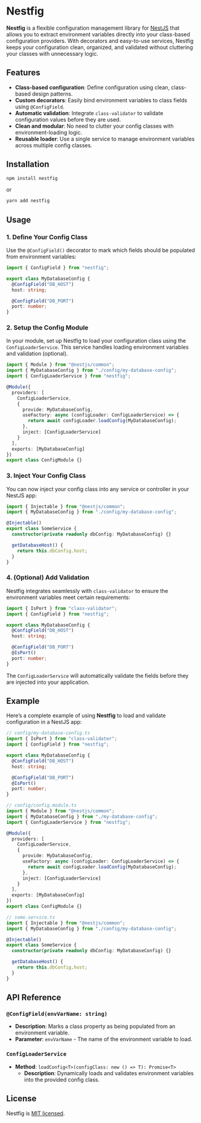 # Nestfig

**Nestfig** is a flexible configuration management library for [NestJS](https://nestjs.com/) that allows you to extract environment variables directly into your class-based configuration providers. With decorators and easy-to-use services, Nestfig keeps your configuration clean, organized, and validated without cluttering your classes with unnecessary logic.

## Features

- **Class-based configuration**: Define configuration using clean, class-based design patterns.
- **Custom decorators**: Easily bind environment variables to class fields using `@ConfigField`.
- **Automatic validation**: Integrate `class-validator` to validate configuration values before they are used.
- **Clean and modular**: No need to clutter your config classes with environment-loading logic.
- **Reusable loader**: Use a single service to manage environment variables across multiple config classes.

## Installation

```bash
npm install nestfig
```

or

```bash
yarn add nestfig
```

## Usage

### 1. Define Your Config Class

Use the `@ConfigField()` decorator to mark which fields should be populated from environment variables:

```typescript
import { ConfigField } from "nestfig";

export class MyDatabaseConfig {
  @ConfigField("DB_HOST")
  host: string;

  @ConfigField("DB_PORT")
  port: number;
}
```

### 2. Setup the Config Module

In your module, set up Nestfig to load your configuration class using the `ConfigLoaderService`. This service handles loading environment variables and validation (optional).

```typescript
import { Module } from "@nestjs/common";
import { MyDatabaseConfig } from "./config/my-database-config";
import { ConfigLoaderService } from "nestfig";

@Module({
  providers: [
    ConfigLoaderService,
    {
      provide: MyDatabaseConfig,
      useFactory: async (configLoader: ConfigLoaderService) => {
        return await configLoader.loadConfig(MyDatabaseConfig);
      },
      inject: [ConfigLoaderService]
    }
  ],
  exports: [MyDatabaseConfig]
})
export class ConfigModule {}
```

### 3. Inject Your Config Class

You can now inject your config class into any service or controller in your NestJS app:

```typescript
import { Injectable } from "@nestjs/common";
import { MyDatabaseConfig } from "./config/my-database-config";

@Injectable()
export class SomeService {
  constructor(private readonly dbConfig: MyDatabaseConfig) {}

  getDatabaseHost() {
    return this.dbConfig.host;
  }
}
```

### 4. (Optional) Add Validation

Nestfig integrates seamlessly with `class-validator` to ensure the environment variables meet certain requirements:

```typescript
import { IsPort } from "class-validator";
import { ConfigField } from "nestfig";

export class MyDatabaseConfig {
  @ConfigField("DB_HOST")
  host: string;

  @ConfigField("DB_PORT")
  @IsPort()
  port: number;
}
```

The `ConfigLoaderService` will automatically validate the fields before they are injected into your application.

## Example

Here’s a complete example of using **Nestfig** to load and validate configuration in a NestJS app:

```typescript
// config/my-database-config.ts
import { IsPort } from "class-validator";
import { ConfigField } from "nestfig";

export class MyDatabaseConfig {
  @ConfigField("DB_HOST")
  host: string;

  @ConfigField("DB_PORT")
  @IsPort()
  port: number;
}

// config/config.module.ts
import { Module } from "@nestjs/common";
import { MyDatabaseConfig } from "./my-database-config";
import { ConfigLoaderService } from "nestfig";

@Module({
  providers: [
    ConfigLoaderService,
    {
      provide: MyDatabaseConfig,
      useFactory: async (configLoader: ConfigLoaderService) => {
        return await configLoader.loadConfig(MyDatabaseConfig);
      },
      inject: [ConfigLoaderService]
    }
  ],
  exports: [MyDatabaseConfig]
})
export class ConfigModule {}

// some.service.ts
import { Injectable } from "@nestjs/common";
import { MyDatabaseConfig } from "./config/my-database-config";

@Injectable()
export class SomeService {
  constructor(private readonly dbConfig: MyDatabaseConfig) {}

  getDatabaseHost() {
    return this.dbConfig.host;
  }
}
```

## API Reference

### `@ConfigField(envVarName: string)`

- **Description**: Marks a class property as being populated from an environment variable.
- **Parameter**: `envVarName` - The name of the environment variable to load.

### `ConfigLoaderService`

- **Method**: `loadConfig<T>(configClass: new () => T): Promise<T>`
  - **Description**: Dynamically loads and validates environment variables into the provided config class.

## License

Nestfig is [MIT licensed](LICENSE).
